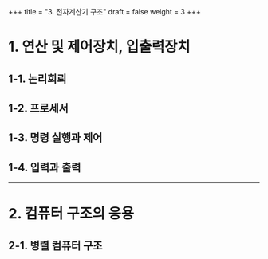 +++
title = "3. 전자계산기 구조"
draft = false
weight = 3
+++
# 1. 연산 및 제어장치, 입출력장치
## 1-1. 논리회뢰
## 1-2. 프로세서
## 1-3. 명령 실행과 제어
## 1-4. 입력과 출력

---
# 2. 컴퓨터 구조의 응용
## 2-1. 병렬 컴퓨터 구조
